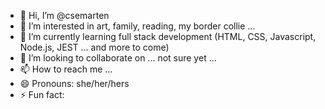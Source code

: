 - 👋 Hi, I’m @csemarten
- 👀 I’m interested in art, family, reading, my border collie ...
- 🌱 I’m currently learning full stack development (HTML, CSS, Javascript, Node.js, JEST ... and more to come)
- 💞️ I’m looking to collaborate on ... not sure yet ...
- 📫 How to reach me ...
- 😄 Pronouns: she/her/hers
- ⚡ Fun fact: 

<!---
csemarten/csemarten is a ✨ special ✨ repository because its `README.md` (this file) appears on your GitHub profile.
You can click the Preview link to take a look at your changes.
--->
